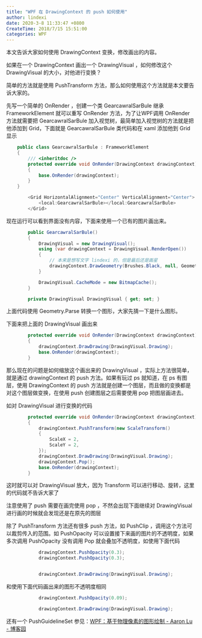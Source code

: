 ```yaml
---
title: "WPF 在 DrawingContext 的 push 如何使用"
author: lindexi
date: 2020-3-8 11:33:47 +0800
CreateTime: 2018/7/15 15:51:00
categories: WPF
---
```


本文告诉大家如何使用 DrawingContext 变换，修改画出的内容。

<!--more-->


<!-- CreateTime:2018/7/15 15:51:00 -->

<!-- csdn -->

如果在一个 DrawingContext 画出一个 DrawingVisual ，如何修改这个 DrawingVisual 的大小，对他进行变换？

简单的方法就是使用 PushTransform 方法，那么如何使用这个方法就是本文要告诉大家的。

先写一个简单的 OnRender ，创建一个类 GearcawralSarBule 继承 FrameworkElement 就可以重写 OnRender 方法，为了让WPF调用 OnRender 方法就需要把 GearcawralSarBule 加入视觉树，最简单加入视觉树的方法就是把他添加到 Grid，下面就是 GearcawralSarBule 类代码和在 xaml 添加他到 Grid 显示

```csharp
    public class GearcawralSarBule : FrameworkElement
    {
        /// <inheritdoc />
        protected override void OnRender(DrawingContext drawingContext)
        {
            base.OnRender(drawingContext);
        }
    }
```

```csharp
        <Grid HorizontalAlignment="Center" VerticalAlignment="Center">
            <local:GearcawralSarBule></local:GearcawralSarBule>
        </Grid>
```

现在运行可以看到界面没有内容，下面来使用一个已有的图片画出来。

```csharp
        public GearcawralSarBule()
        {
            DrawingVisual = new DrawingVisual();
            using (var drawingContext = DrawingVisual.RenderOpen())
            {
                // 本来是想写文字 lindexi 的，但是最后还是画星
                drawingContext.DrawGeometry(Brushes.Black, null, Geometry.Parse("m25,1 6,17h18l-14,11 5,17-15-10-15,10 5-17-14-11h18z"));
            }

            DrawingVisual.CacheMode = new BitmapCache();
        }

        private DrawingVisual DrawingVisual { get; set; }
```

上面代码使用 Geometry.Parse 转换一个图形，大家先猜一下是什么图形。

下面来把上面的 DrawingVisual 画出来

```csharp
        protected override void OnRender(DrawingContext drawingContext)
        {
            drawingContext.DrawDrawing(DrawingVisual.Drawing);
            base.OnRender(drawingContext);
        }
```
那么现在的问题是如何缩放这个画出来的 DrawingVisual ，实际上方法很简单，就是通过 drawingContext 的 push 方法。如果有玩过 ps 就知道，在 ps 有图层，使用 DrawingContext 的 push 方法就是创建一个图层，而且做的变换都是对这个图层做变换，在使用 push 创建图层之后需要使用 pop 把图层画进去。

如对 DrawingVisual 进行变换的代码

```csharp
        protected override void OnRender(DrawingContext drawingContext)
        {
            drawingContext.PushTransform(new ScaleTransform()
            {
                ScaleX = 2,
                ScaleY = 2,
            });
            drawingContext.DrawDrawing(DrawingVisual.Drawing);
            drawingContext.Pop();
            base.OnRender(drawingContext);
        }
```

这时就可以对 DrawingVisual 放大，因为 Transform 可以进行移动、旋转，这里的代码就不告诉大家了

注意使用了 push 需要在画完使用 pop ，不然会出现下面继续对 DrawingVisual 进行画的时候就会发现还是在原先的图层

除了 PushTransform 方法还有很多 push 方法，如 PushClip ，调用这个方法可以裁剪传入的范围。如 PushOpacity 可以设置接下来画的图片的不透明度，如果多次调用 PushOpacity 没有调用 Pop 就会叠加不透明度，如使用下面代码

```csharp
            drawingContext.PushOpacity(0.3);
            drawingContext.PushOpacity(0.3);


            drawingContext.DrawDrawing(DrawingVisual.Drawing);
```

和使用下面代码画出来的图形不透明度相同

```csharp
            drawingContext.PushOpacity(0.09);

            drawingContext.DrawDrawing(DrawingVisual.Drawing);
```

还有一个 PushGuidelineSet 参见：[WPF：基于物理像素的图形绘制 - Aaron Lu - 博客园](http://www.cnblogs.com/AaronLu/archive/2009/11/13/1602332.html )

